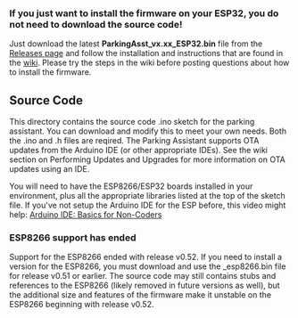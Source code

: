 ### If you just want to install the firmware on your ESP32, you do not need to download the source code!
Just download the latest **ParkingAsst_vx.xx_ESP32.bin** file from the [Releases page](https://github.com/Resinchem/ESP-Parking-Assistant/releases) and follow the installation and instructions that are found in the [wiki](https://github.com/Resinchem/ESP-Parking-Assistant/wiki).  Please try the steps in the wiki before posting questions about how to install the firmware.

## Source Code
This directory contains the source code .ino sketch for the parking assistant.  You can download and modify this to meet your own needs.  Both the .ino and .h files are reqired. The Parking Assistant supports OTA updates from the Arduino IDE (or other appropriate IDEs).  See the wiki section on Performing Updates and Upgrades for more information on OTA updates using an IDE.

You will need to have the ESP8266/ESP32 boards installed in your environment, plus all the appropriate libraries listed at the top of the sketch file.  If you've not setup the Arduino IDE for the ESP before, this video might help: [Arduino IDE: Basics for Non-Coders](https://youtu.be/KS5HOJat88k)

### ESP8266 support has ended
Support for the ESP8266 ended with release v0.52.  If you need to install a version for the ESP8266, you must download and use the _esp8266.bin file for release v0.51 or earlier.  The source code may still contains stubs and references to the ESP8266 (likely removed in future versions as well), but the additional size and features of the firmware make it unstable on the ESP8266 beginning with release v0.52.
